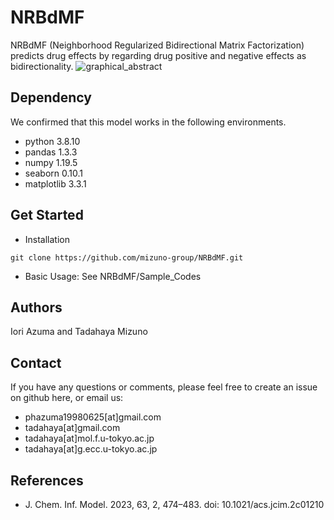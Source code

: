 # NRBdMF
NRBdMF (Neighborhood Regularized Bidirectional Matrix Factorization) predicts drug effects by regarding drug positive and negative effects as bidirectionality.
![graphical_abstract](https://user-images.githubusercontent.com/92911852/215065079-b4fc06f7-8a30-4085-ae0a-ddc4a27778fb.png)

## Dependency
We confirmed that this model works in the following environments.
- python      3.8.10
- pandas      1.3.3
- numpy       1.19.5
- seaborn     0.10.1
- matplotlib  3.3.1

## Get Started
- Installation
```
git clone https://github.com/mizuno-group/NRBdMF.git
```
- Basic Usage: See NRBdMF/Sample_Codes

## Authors
Iori Azuma and Tadahaya Mizuno

## Contact
If you have any questions or comments, please feel free to create an issue on github here, or email us:

- phazuma19980625[at]gmail.com
- tadahaya[at]gmail.com
- tadahaya[at]mol.f.u-tokyo.ac.jp
- tadahaya[at]g.ecc.u-tokyo.ac.jp

## References
- J. Chem. Inf. Model. 2023, 63, 2, 474–483. doi: 10.1021/acs.jcim.2c01210
